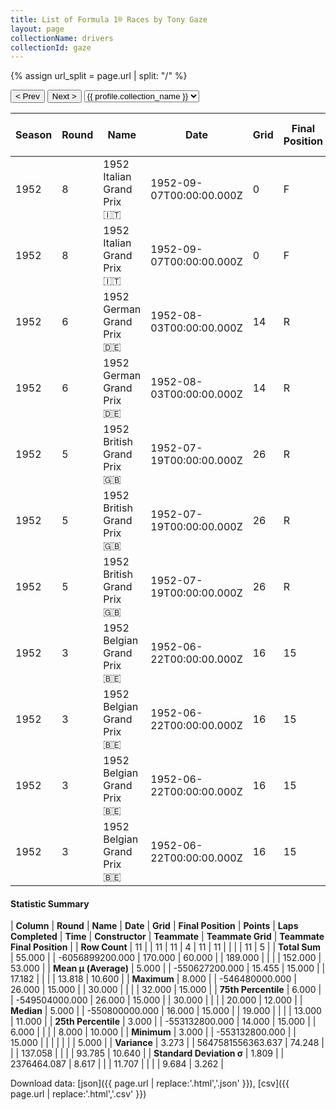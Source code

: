 ```yaml
---
title: List of Formula 1® Races by Tony Gaze
layout: page
collectionName: drivers
collectionId: gaze
---
```


{% assign url_split = page.url | split: "/" %}
<div id="collection-navigation">
<button onclick="selector.options[selector.selectedIndex-1].value && (window.location = selector.options[selector.selectedIndex-1].value);">&lt; Prev</button>
<button onclick="selector.options[selector.selectedIndex+1].value && (window.location = selector.options[selector.selectedIndex+1].value);">Next &gt;</button>
<select id="selector" onchange="this.options[this.selectedIndex].value && (window.location = this.options[this.selectedIndex].value);">
  {% for collectionId in site.data[page.collectionName].refs %}
    {% if collectionId == page.collectionId %}
      {% assign selected = "selected" %}
    {% else %}
      {% assign selected = "" %}
    {% endif %}
    {% assign profile = site.data[page.collectionName][collectionId].profile %}
    <option value="/f1/{{ page.collectionName }}/{{ collectionId }}/{{ url_split[4] }}" {{ selected }}>{{ profile.collection_name }}</option>
  {% endfor %}
</select>
</div>

| Season | Round | Name | Date | Grid | Final Position | Points | Laps Completed | Time | Constructor | Teammate | Teammate Grid | Teammate Final Position |
|--|--|--|--|--|--|--|--|--|--|--|--|--|
| 1952 | 8 | 1952 Italian Grand Prix 🇮🇹 | 1952-09-07T00:00:00.000Z | 0 | F | 0.0 | 0 |   | HWM 🇬🇧 | [Peter Collins 🇬🇧](/f1/drivers/collins) | 0 | F |
| 1952 | 8 | 1952 Italian Grand Prix 🇮🇹 | 1952-09-07T00:00:00.000Z | 0 | F | 0.0 | 0 |   | HWM 🇬🇧 | [Lance Macklin 🇬🇧](/f1/drivers/macklin) | 0 | F |
| 1952 | 6 | 1952 German Grand Prix 🇩🇪 | 1952-08-03T00:00:00.000Z | 14 | R | 0.0 | 6 |   | HWM 🇬🇧 | [Johnny Claes 🇧🇪](/f1/drivers/claes) | 32 | 10 |
| 1952 | 6 | 1952 German Grand Prix 🇩🇪 | 1952-08-03T00:00:00.000Z | 14 | R | 0.0 | 6 |   | HWM 🇬🇧 | [Paul Frère 🇧🇪](/f1/drivers/frere) | 13 | R |
| 1952 | 5 | 1952 British Grand Prix 🇬🇧 | 1952-07-19T00:00:00.000Z | 26 | R | 0.0 | 19 |   | HWM 🇬🇧 | [Lance Macklin 🇬🇧](/f1/drivers/macklin) | 29 | 15 |
| 1952 | 5 | 1952 British Grand Prix 🇬🇧 | 1952-07-19T00:00:00.000Z | 26 | R | 0.0 | 19 |   | HWM 🇬🇧 | [Peter Collins 🇬🇧](/f1/drivers/collins) | 14 | R |
| 1952 | 5 | 1952 British Grand Prix 🇬🇧 | 1952-07-19T00:00:00.000Z | 26 | R | 0.0 | 19 |   | HWM 🇬🇧 | [Duncan Hamilton 🇬🇧](/f1/drivers/duncan_hamilton) | 11 | R |
| 1952 | 3 | 1952 Belgian Grand Prix 🇧🇪 | 1952-06-22T00:00:00.000Z | 16 | 15 | 0.0 | 30 |   | HWM 🇬🇧 | [Paul Frère 🇧🇪](/f1/drivers/frere) | 8 | 5 |
| 1952 | 3 | 1952 Belgian Grand Prix 🇧🇪 | 1952-06-22T00:00:00.000Z | 16 | 15 | 0.0 | 30 |   | HWM 🇬🇧 | [Lance Macklin 🇬🇧](/f1/drivers/macklin) | 14 | 11 |
| 1952 | 3 | 1952 Belgian Grand Prix 🇧🇪 | 1952-06-22T00:00:00.000Z | 16 | 15 | 0.0 | 30 |   | HWM 🇬🇧 | [Roger Laurent 🇧🇪](/f1/drivers/laurent) | 20 | 12 |
| 1952 | 3 | 1952 Belgian Grand Prix 🇧🇪 | 1952-06-22T00:00:00.000Z | 16 | 15 | 0.0 | 30 |   | HWM 🇬🇧 | [Peter Collins 🇬🇧](/f1/drivers/collins) | 11 | R |

#### Statistic Summary

| **Column** | **Round** | **Name** | **Date** | **Grid** | **Final Position** | **Points** | **Laps Completed** | **Time** | **Constructor** | **Teammate** | **Teammate Grid** | **Teammate Final Position** |
| **Row Count** | 11 |  | 11 | 11 | 4 | 11 | 11 |  |  |  | 11 | 5 |
| **Total Sum** | 55.000 |  | -6056899200.000 | 170.000 | 60.000 |  | 189.000 |  |  |  | 152.000 | 53.000 |
| **Mean μ (Average)** | 5.000 |  | -550627200.000 | 15.455 | 15.000 |  | 17.182 |  |  |  | 13.818 | 10.600 |
| **Maximum** | 8.000 |  | -546480000.000 | 26.000 | 15.000 |  | 30.000 |  |  |  | 32.000 | 15.000 |
| **75th Percentile** | 6.000 |  | -549504000.000 | 26.000 | 15.000 |  | 30.000 |  |  |  | 20.000 | 12.000 |
| **Median** | 5.000 |  | -550800000.000 | 16.000 | 15.000 |  | 19.000 |  |  |  | 13.000 | 11.000 |
| **25th Percentile** | 3.000 |  | -553132800.000 | 14.000 | 15.000 |  | 6.000 |  |  |  | 8.000 | 10.000 |
| **Minimum** | 3.000 |  | -553132800.000 |  | 15.000 |  |  |  |  |  |  | 5.000 |
| **Variance** | 3.273 |  | 5647581556363.637 | 74.248 |  |  | 137.058 |  |  |  | 93.785 | 10.640 |
| **Standard Deviation σ** | 1.809 |  | 2376464.087 | 8.617 |  |  | 11.707 |  |  |  | 9.684 | 3.262 |

Download data: [json]({{ page.url | replace:'.html','.json' }}), [csv]({{ page.url | replace:'.html','.csv' }})
